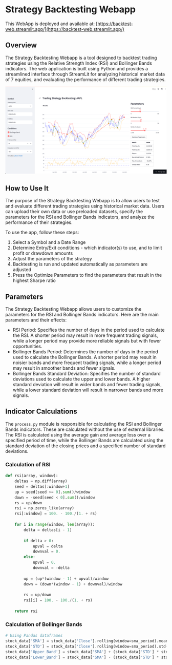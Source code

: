 # Strategy Backtesting Webapp

This WebApp is deployed and available at: [https://backtest-web.streamlit.app/](https://backtest-web.streamlit.app/)

## Overview
The Strategy Backtesting Webapp is a tool designed to backtest trading strategies using the Relative Strength Index (RSI) and Bollinger Bands indicators. The web application is built using Python and provides a streamlined interface through StreamLit for analyzing historical market data of 7 equities, and evaluating the performance of different trading strategies.

![Demo](assets/screenshot.png)

## How to Use It
The purpose of the Strategy Backtesting Webapp is to allow users to test and evaluate different trading strategies using historical market data. Users can upload their own data or use preloaded datasets, specify the parameters for the RSI and Bollinger Bands indicators, and analyze the performance of their strategies.

To use the app, follow these steps:
1. Select a Symbol and a Date Range
2. Determine Entry/Exit conditions - which indicator(s) to use, and to limit profit or drawdown amounts
3. Adjust the parameters of the strategy
4. Backtesting is run and updated automatically as parameters are adjusted
5. Press the Optimize Parameters to find the parameters that result in the highest Sharpe ratio

## Parameters
The Strategy Backtesting Webapp allows users to customize the parameters for the RSI and Bollinger Bands indicators. Here are the main parameters and their effects:

- RSI Period: Specifies the number of days in the period used to calculate the RSI. A shorter period may result in more frequent trading signals, while a longer period may provide more reliable signals but with fewer opportunities.
- Bollinger Bands Period: Determines the number of days in the period used to calculate the Bollinger Bands. A shorter period may result in noisier bands and more frequent trading signals, while a longer period may result in smoother bands and fewer signals.
- Bollinger Bands Standard Deviation: Specifies the number of standard deviations used to calculate the upper and lower bands. A higher standard deviation will result in wider bands and fewer trading signals, while a lower standard deviation will result in narrower bands and more signals.

## Indicator Calculations
The `process.py` module is responsible for calculating the RSI and Bollinger Bands indicators. These are calculated without the use of external libraries. The RSI is calculated using the average gain and average loss over a specified period of time, while the Bollinger Bands are calculated using the standard deviation of the closing prices and a specified number of standard deviations.

### Calculation of RSI
```python
def rsi(array, window):
    deltas = np.diff(array)
    seed = deltas[:window+1]
    up = seed[seed >= 0].sum()/window
    down = -seed[seed < 0].sum()/window
    rs = up/down
    rsi = np.zeros_like(array)
    rsi[:window] = 100. - 100./(1. + rs)

    for i in range(window, len(array)):
        delta = deltas[i - 1]

        if delta > 0:
            upval = delta
            downval = 0.
        else:
            upval = 0.
            downval = -delta

        up = (up*(window - 1) + upval)/window
        down = (down*(window - 1) + downval)/window

        rs = up/down
        rsi[i] = 100. - 100./(1. + rs)

    return rsi
```

### Calculation of Bollinger Bands
```python
# Using Pandas dataframes
stock_data['SMA'] = stock_data['Close'].rolling(window=sma_period).mean()
stock_data['STD'] = stock_data['Close'].rolling(window=sma_period).std()
stock_data['Upper_Band'] = stock_data['SMA'] + (stock_data['STD'] * std_dev_multiplier)
stock_data['Lower_Band'] = stock_data['SMA'] - (stock_data['STD'] * std_dev_multiplier)
```